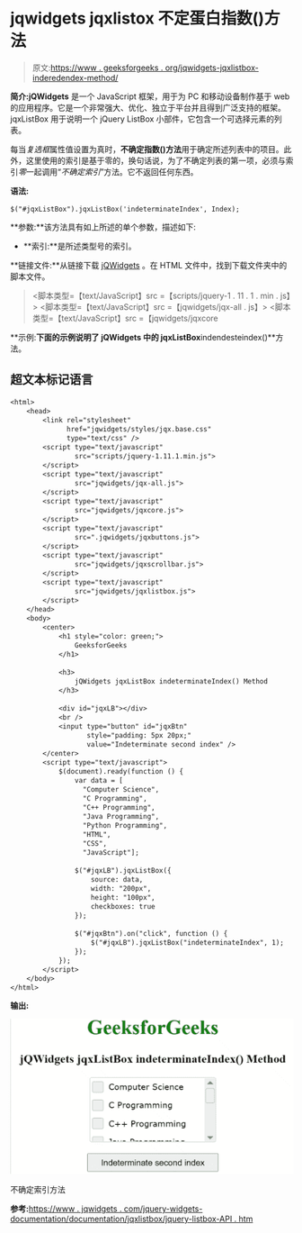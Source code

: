 # jqwidgets jqxlistox 不定蛋白指数()方法

> 原文:[https://www . geeksforgeeks . org/jqwidgets-jqxlistbox-inderedendex-method/](https://www.geeksforgeeks.org/jqwidgets-jqxlistbox-indeterminateindex-method/)

**简介:jQWidgets** 是一个 JavaScript 框架，用于为 PC 和移动设备制作基于 web 的应用程序。它是一个非常强大、优化、独立于平台并且得到广泛支持的框架。jqxListBox 用于说明一个 jQuery ListBox 小部件，它包含一个可选择元素的列表。

每当*复选框*属性值设置为真时，**不确定指数()方法**用于确定所述列表中的项目。此外，这里使用的索引是基于零的，换句话说，为了不确定列表的第一项，必须与索引*零*一起调用“*不确定索引*”方法。它不返回任何东西。

**语法:**

```
$("#jqxListBox").jqxListBox('indeterminateIndex', Index);
```

**参数:**该方法具有如上所述的单个参数，描述如下:

*   **索引:**是所述类型号的索引。

**链接文件:**从链接下载 [jQWidgets](https://www.jqwidgets.com/download/) 。在 HTML 文件中，找到下载文件夹中的脚本文件。

> <link rel="”stylesheet”" href="”jqwidgets/styles/jqx.base.css”" type="”text/css”">
> <脚本类型=【text/JavaScript】src =【scripts/jquery-1 . 11 . 1 . min . js】></脚本>
> <脚本类型=【text/JavaScript】src =【jqwidgets/jqx-all . js】></脚本>
> <脚本类型=【text/JavaScript】src =【jqwidgets/jqxcore

**示例:**下面的示例说明了 jQWidgets 中的 jqxListBox**indendesteindex()**方法。

## 超文本标记语言

```
<html>
    <head>
        <link rel="stylesheet" 
              href="jqwidgets/styles/jqx.base.css" 
              type="text/css" />
        <script type="text/javascript" 
                src="scripts/jquery-1.11.1.min.js">
        </script>
        <script type="text/javascript" 
                src="jqwidgets/jqx-all.js">
        </script>
        <script type="text/javascript" 
                src="jqwidgets/jqxcore.js">
        </script>
        <script type="text/javascript" 
                src=".jqwidgets/jqxbuttons.js">
        </script>
        <script type="text/javascript" 
                src="jqwidgets/jqxscrollbar.js">
        </script>
        <script type="text/javascript" 
                src="jqwidgets/jqxlistbox.js">
        </script>
    </head>
    <body>
        <center>
            <h1 style="color: green;">
                GeeksforGeeks
            </h1>

            <h3>
                jQWidgets jqxListBox indeterminateIndex() Method
            </h3>

            <div id="jqxLB"></div>
            <br />
            <input type="button" id="jqxBtn" 
                   style="padding: 5px 20px;"
                   value="Indeterminate second index" />
        </center>
        <script type="text/javascript">
            $(document).ready(function () {
                var data = [
                  "Computer Science",
                  "C Programming",
                  "C++ Programming",
                  "Java Programming",
                  "Python Programming",
                  "HTML", 
                  "CSS", 
                  "JavaScript"];

                $("#jqxLB").jqxListBox({
                    source: data,
                    width: "200px",
                    height: "100px",
                    checkboxes: true
                });

                $("#jqxBtn").on("click", function () {
                    $("#jqxLB").jqxListBox("indeterminateIndex", 1);
                });
            });
        </script>
    </body>
</html>
```

**输出:**

![](img/4d43b4812d7d6727fea293a3931c08f5.png)

不确定索引方法

**参考:**[https://www . jqwidgets . com/jquery-widgets-documentation/documentation/jqxlistbox/jquery-listbox-API . htm](https://www.jqwidgets.com/jquery-widgets-documentation/documentation/jqxlistbox/jquery-listbox-api.htm)